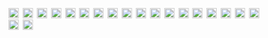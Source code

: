 <code><img height="20" src="https://api.iconify.design/skill-icons/html.svg"></code>&nbsp;
<code><img height="20" src="https://api.iconify.design/skill-icons/css.svg"></code>&nbsp;
<code><img height="20" src="https://api.iconify.design/skill-icons/tailwindcss-light.svg"></code>&nbsp;
<code><img height="20" src="https://api.iconify.design/skill-icons/javascript.svg"></code>&nbsp;
<code><img height="20" src="https://api.iconify.design/skill-icons/typescript.svg"></code>&nbsp;
<code><img height="20" src="https://api.iconify.design/skill-icons/react-light.svg"></code>&nbsp;
<code><img height="20" src="https://api.iconify.design/skill-icons/vuejs-light.svg"></code>&nbsp;
<code><img height="20" src="https://api.iconify.design/skill-icons/threejs-light.svg"></code>&nbsp;
<code><img height="20" src="https://api.iconify.design/skill-icons/pinia-light.svg"></code>&nbsp;
<code><img height="20" src="https://api.iconify.design/skill-icons/nestjs-light.svg"></code>&nbsp;
<code><img height="20" src="https://api.iconify.design/skill-icons/nodejs-light.svg"></code>&nbsp;
<code><img height="20" src="https://api.iconify.design/skill-icons/mysql-light.svg"></code>&nbsp;
<code><img height="20" src="https://api.iconify.design/skill-icons/redis-light.svg"></code>&nbsp;
<code><img height="20" src="https://api.iconify.design/skill-icons/vite-light.svg"></code>&nbsp;
<code><img height="20" src="https://api.iconify.design/skill-icons/pnpm-light.svg"></code>&nbsp;
<code><img height="20" src="https://api.iconify.design/skill-icons/npm-light.svg"></code>&nbsp;
<code><img height="20" src="https://api.iconify.design/skill-icons/docker.svg"></code>&nbsp;
<code><img height="20" src="https://api.iconify.design/skill-icons/git.svg"></code>&nbsp;
<code><img height="20" src="https://api.iconify.design/skill-icons/vscode-light.svg"></code>&nbsp;
<code><img height="20" src="https://api.iconify.design/skill-icons/apple-light.svg"></code>&nbsp;
